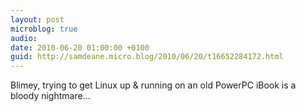 ```yaml
---
layout: post
microblog: true
audio: 
date: 2010-06-20 01:00:00 +0100
guid: http://samdeane.micro.blog/2010/06/20/t16652284172.html
---
```

Blimey, trying to get Linux up &amp; running on an old PowerPC iBook is a bloody nightmare...
